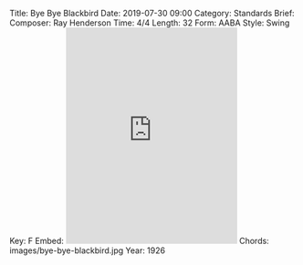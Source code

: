 Title: Bye Bye Blackbird
Date: 2019-07-30 09:00
Category: Standards
Brief:
Composer: Ray Henderson
Time: 4/4
Length: 32
Form: AABA
Style: Swing
Key: F
Embed: <iframe src="https://open.spotify.com/embed/user/thatdavidmiller/playlist/0Pem4uIiuIGB8FA2jLoHi5" width="300" height="380" frameborder="0" allowtransparency="true" allow="encrypted-media"></iframe>
Chords: images/bye-bye-blackbird.jpg
Year: 1926
